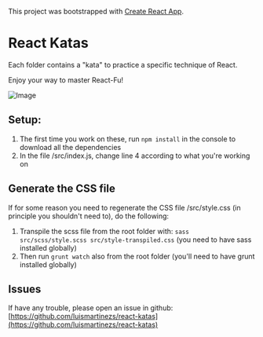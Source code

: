 This project was bootstrapped with [Create React App](https://github.com/facebook/create-react-app).

# React Katas

Each folder contains a "kata" to practice a specific technique of React.

Enjoy your way to master React-Fu!

![Image](https://media.giphy.com/media/8FhZhwMwalKvwis9v5/giphy.gif)

## Setup:

1. The first time you work on these, run `npm install` in the console to download all the dependencies
1. In the file /src/index.js, change line 4 according to what you're working on

## Generate the CSS file

If for some reason you need to regenerate the CSS file /src/style.css (in principle you shouldn't need to), do the following:

1. Transpile the scss file from the root folder with: `sass src/scss/style.scss src/style-transpiled.css` (you need to have sass installed globally)
1. Then run `grunt watch` also from the root folder (you'll need to have grunt installed globally)

## Issues

If have any trouble, please open an issue in github: [https://github.com/luismartinezs/react-katas](https://github.com/luismartinezs/react-katas)